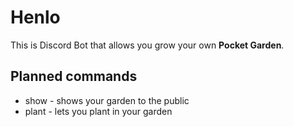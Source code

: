 # Henlo

This is Discord Bot that allows you grow your own **Pocket Garden**.

## Planned commands

-   show - shows your garden to the public
-   plant - lets you plant in your garden
